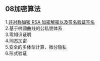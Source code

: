 ## 08加密算法  
1.[非对称加密 RSA 加密解密以及签名验证签名](https://www.cnblogs.com/cocoajin/p/6126099.html)  
2.基于椭圆曲线的公私钥体系  
3.零知识证明  
4.同态加密  
5.安全的多体型计算，微分隐私  
6.形式验证  
